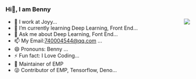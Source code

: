 ### Hi👋, I am Benny 
<img align="right" src="https://github-readme-stats.vercel.app/api?username=flyyuan&show_icons=true&icon_color=805AD5&text_color=718096&bg_color=ffffff&hide_title=true" />

- 🔭 I work at Joyy...
- 🌱 I’m currently learning Deep Learning, Front End...
- 💬 Ask me about Deep Learning, Font End...
- 📫 My Email:740004544@qq.com ...
- 😄 Pronouns: Benny ...
- ⚡ Fun fact: I Love Coding...
- 💪 Maintainer of EMP
- 😜 Contributor of EMP, Tensorflow, Deno...
